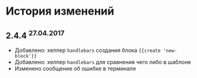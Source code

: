 # История изменений

## 2.4.4 <sup>27.04.2017</sup>
- Добавлено: хелпер `handlebars` создания блока `{{create 'new-block'}}`
- Добавлено: хелпер `handlebars` для сравнения чего либо в шаблоне
- Изменено сообщение об ошибке в терминале
